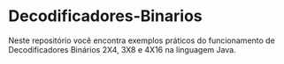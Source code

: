 # Decodificadores-Binarios
Neste repositório você encontra exemplos práticos do funcionamento de Decodificadores Binários 2X4, 3X8 e 4X16 na linguagem Java.
